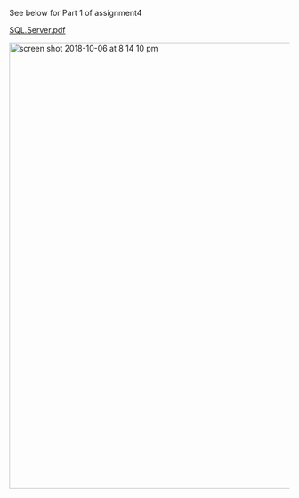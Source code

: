 See below for Part 1 of assignment4 

[SQL.Server.pdf](https://github.com/simone-betito/data-structures/files/2453509/SQL.Server.pdf)

<img width="803" alt="screen shot 2018-10-06 at 8 14 10 pm" src="https://user-images.githubusercontent.com/42682406/46576898-76d09200-c9a4-11e8-997e-459bcc2dcca0.png">

